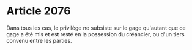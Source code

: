 # Article 2076

Dans tous les cas, le privilège ne subsiste sur le gage qu'autant que ce gage a été mis et est resté en la possession du créancier, ou d'un tiers convenu entre les parties.

